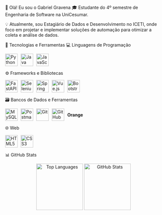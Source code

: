 👋 Olá! Eu sou o Gabriel Gravena
🎓 Estudante do 4º semestre de Engenharia de Software na UniCesumar.

💡 Atualmente, sou Estagiário de Dados e Desenvolvimento no ICETI, onde foco em projetar e implementar soluções de automação para otimizar a coleta e análise de dados.

🧠 Tecnologias e Ferramentas
💻 Linguagens de Programação
<div style="display: flex; gap: 10px;">
<img src="https://www.google.com/search?q=https://cdn.jsdelivr.net/gh/devicons/devicon%40latest/icons/python/python-original.svg" title="Python" alt="Python" width="40px"/>
<img src="https://cdn.jsdelivr.net/gh/devicons/devicon@latest/icons/java/java-original.svg" title="Java" alt="Java" width="40px"/>
<img src="https://cdn.jsdelivr.net/gh/devicons/devicon@latest/icons/javascript/javascript-original.svg" title="JavaScript" alt="JavaScript" width="40px"/>
</div>

⚙️ Frameworks e Bibliotecas
<div style="display: flex; gap: 10px;">
<img src="https://www.google.com/search?q=https://cdn.jsdelivr.net/gh/devicons/devicon%40latest/icons/fastapi/fastapi-original.svg" title="FastAPI" alt="FastAPI" width="40px"/>
<img src="https://www.google.com/search?q=https://cdn.jsdelivr.net/gh/devicons/devicon%40latest/icons/selenium/selenium-original.svg" title="Selenium" alt="Selenium" width="40px"/>
<img src="https://cdn.jsdelivr.net/gh/devicons/devicon@latest/icons/spring/spring-original.svg" title="Spring Boot" alt="Spring Boot" width="40px"/>
<img src="https://cdn.jsdelivr.net/gh/devicons/devicon@latest/icons/vuejs/vuejs-original.svg" title="Vue.js" alt="Vue.js" width="40px"/>
<img src="https://cdn.jsdelivr.net/gh/devicons/devicon@latest/icons/bootstrap/bootstrap-original.svg" title="Bootstrap" alt="Bootstrap" width="40px"/>
</div>

🗃️ Bancos de Dados e Ferramentas
<div style="display: flex; align-items: center; gap: 10px;">
<img src="https://www.google.com/search?q=https://cdn.jsdelivr.net/gh/devicons/devicon%40latest/icons/mysql/mysql-original.svg" title="MySQL" alt="MySQL" width="40px"/>
<img src="https://cdn.jsdelivr.net/gh/devicons/devicon@latest/icons/postman/postman-original.svg" title="Postman" alt="Postman" width="40px"/>
<img src="https://cdn.jsdelivr.net/gh/devicons/devicon@latest/icons/git/git-original.svg" title="Git" alt="Git" width="40px"/>
<img src="https://cdn.jsdelivr.net/gh/devicons/devicon@latest/icons/github/github-original.svg" title="GitHub" alt="GitHub" width="40px"/>
<strong title="Orange Data Mining">Orange</strong>
</div>

🌐 Web
<div style="display: flex; gap: 10px;">
<img src="https://cdn.jsdelivr.net/gh/devicons/devicon@latest/icons/html5/html5-original.svg" title="HTML5" alt="HTML5" width="40px"/>
<img src="https://cdn.jsdelivr.net/gh/devicons/devicon@latest/icons/css3/css3-original.svg" title="CSS3" alt="CSS3" width="40px"/>
</div>

📊 GitHub Stats
<div align="center">
<img src="https://github-readme-stats.vercel.app/api/top-langs/?username=Gabriel-Gravena&layout=compact&langs_count=10&title_color=ff6347&text_color=ffffff&bg_color=2e2e2e" alt="Top Languages" height="150"/>
<img src="https://github-readme-stats.vercel.app/api?username=Gabriel-Gravena&show_icons=true&theme=tokyonight&hide=stars&rank_icon=github" alt="GitHub Stats" height="150"/>
</div>
